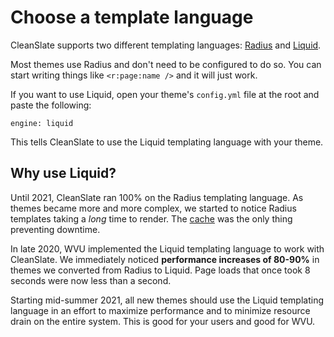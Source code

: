 # Choose a template language

CleanSlate supports two different templating languages: [Radius](https://github.com/jlong/radius) and [Liquid](https://shopify.github.io/liquid/).

Most themes use Radius and don't need to be configured to do so. You can start writing things like `<r:page:name />` and it will just work.

If you want to use Liquid, open your theme's `config.yml` file at the root and paste the following:

```
engine: liquid
```

This tells CleanSlate to use the Liquid templating language with your theme.

## Why use Liquid?

Until 2021, CleanSlate ran 100% on the Radius templating language. As themes became more and more complex, we started to notice Radius templates taking a _long_ time to render. The [cache](https://cleanslatecms.wvu.edu/how-to/content-publishing/basic-editing/editing-content/cache) was the only thing preventing downtime.

In late 2020, WVU implemented the Liquid templating language to work with CleanSlate. We immediately noticed **performance increases of 80-90%** in themes we converted from Radius to Liquid. Page loads that once took 8 seconds were now less than a second.

Starting mid-summer 2021, all new themes should use the Liquid templating language in an effort to maximize performance and to minimize resource drain on the entire system. This is good for your users and good for WVU.
